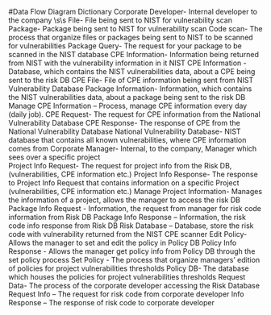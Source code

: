 #Data Flow Diagram Dictionary
Corporate Developer- Internal developer to the company \s\s
File- File being sent to NIST for vulnerability scan
Package- Package being sent to NIST for vulnerability scan
Code scan- The process that organize files or packages being sent to NIST to be scanned for vulnerabilities
Package Query- The request for your package to be scanned in the NIST database
CPE Information- Information being returned from NIST with the vulnerability information in it
NIST CPE Information - Database, which contains the NIST vulnerabilities data, about a CPE being sent to the risk DB
CPE File- File of CPE information being sent from NIST Vulnerability Database
Package Information- Information, which contains the NIST vulnerabilities data, about a package being sent to the risk DB 
Manage CPE Information – Process, manage CPE information every day (daily job).
CPE Request- The request for CPE information from the National Vulnerability Database
CPE Response- The response of CPE from the National Vulnerability Database
National Vulnerability Database- NIST database that contains all known vulnerabilities, where CPE information comes from
Corporate Manager- Internal, to the company, Manager which sees over a specific project  
Project Info Request- The request for project info from the Risk DB, (vulnerabilities, CPE information etc.)
Project Info Response- The response to Project Info Request that contains information on a specific 
Project (vulnerabilities, CPE information etc.)
Manage Project Information- Manages the information of a project, allows the manager to access the risk DB 
Package Info Request - Information, the request from manager for risk code information from Risk DB
Package Info Response – Information, the risk code info response from Risk DB 
Risk Database – Database, store the risk code with vulnerability returned from the NIST CPE scanner
Edit Policy- Allows the manager to set and edit the policy in Policy DB
Policy Info Response - Allows the manager get policy info from Policy DB through the set policy process
Set Policy - The process that organize managers’ edition of policies for project vulnerabilities thresholds
Policy DB- The database which houses the policies for project vulnerabilities thresholds
Request Data- The process of the corporate developer accessing the Risk Database
Request Info – The request for risk code from corporate developer
Info Response – The response of risk code to corporate developer
